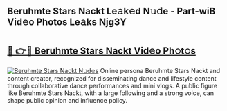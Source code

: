 ## Beruhmte Stars Nackt Le𝚊k𝚎d N𝚞𝚍e - Part-wiB Vid𝚎o Photos Le𝚊ks Njg3Y

# <h2><a href="http://fb11uc.evod.top/?m=Beruhmte+Stars+Nackt">🔗 👉🔴 Beruhmte Stars Nackt Vid𝚎o Ph𝚘t𝚘s</a></h2>

[![Beruhmte Stars Nackt N𝚞d𝚎s](https://i.imgur.com/8V9OHl7.gif)](http://fb11uc.evod.top/?m=Beruhmte+Stars+Nackt)
Online persona Beruhmte Stars Nackt and content creator, recognized for disseminating dance and lifestyle content through collaborative dance performances and mini vlogs. A public figure like Beruhmte Stars Nackt, with a large following and a strong voice, can shape public opinion and influence policy. 
